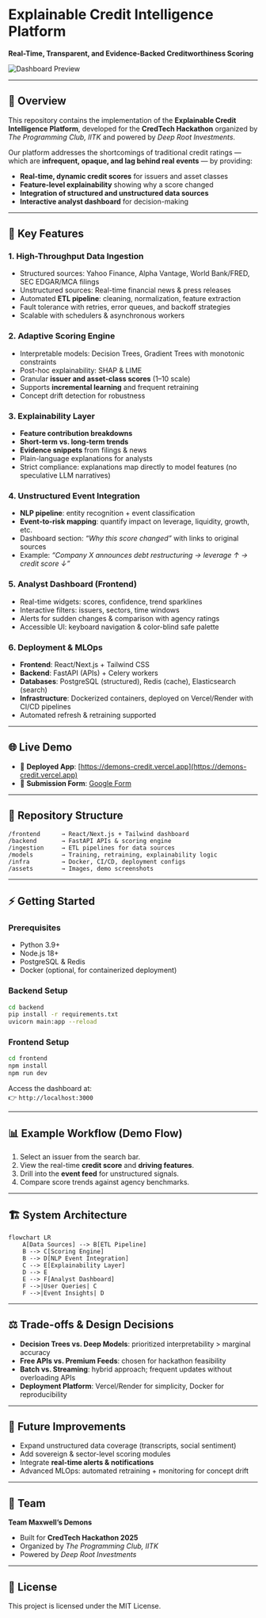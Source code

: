 # Explainable Credit Intelligence Platform  
**Real-Time, Transparent, and Evidence-Backed Creditworthiness Scoring**

![Dashboard Preview](./assets/dashboard_preview.png)

---

## 📌 Overview  
This repository contains the implementation of the **Explainable Credit Intelligence Platform**, developed for the **CredTech Hackathon** organized by *The Programming Club, IITK* and powered by *Deep Root Investments*.  

Our platform addresses the shortcomings of traditional credit ratings — which are **infrequent, opaque, and lag behind real events** — by providing:  

- **Real-time, dynamic credit scores** for issuers and asset classes  
- **Feature-level explainability** showing why a score changed  
- **Integration of structured and unstructured data sources**  
- **Interactive analyst dashboard** for decision-making  

---

## 🔑 Key Features  

### 1. High-Throughput Data Ingestion  
- Structured sources: Yahoo Finance, Alpha Vantage, World Bank/FRED, SEC EDGAR/MCA filings  
- Unstructured sources: Real-time financial news & press releases  
- Automated **ETL pipeline**: cleaning, normalization, feature extraction  
- Fault tolerance with retries, error queues, and backoff strategies  
- Scalable with schedulers & asynchronous workers  

### 2. Adaptive Scoring Engine  
- Interpretable models: Decision Trees, Gradient Trees with monotonic constraints  
- Post-hoc explainability: SHAP & LIME  
- Granular **issuer and asset-class scores** (1–10 scale)  
- Supports **incremental learning** and frequent retraining  
- Concept drift detection for robustness  

### 3. Explainability Layer  
- **Feature contribution breakdowns**  
- **Short-term vs. long-term trends**  
- **Evidence snippets** from filings & news  
- Plain-language explanations for analysts  
- Strict compliance: explanations map directly to model features (no speculative LLM narratives)  

### 4. Unstructured Event Integration  
- **NLP pipeline**: entity recognition + event classification  
- **Event-to-risk mapping**: quantify impact on leverage, liquidity, growth, etc.  
- Dashboard section: *“Why this score changed”* with links to original sources  
- Example: *“Company X announces debt restructuring → leverage ↑ → credit score ↓”*  

### 5. Analyst Dashboard (Frontend)  
- Real-time widgets: scores, confidence, trend sparklines  
- Interactive filters: issuers, sectors, time windows  
- Alerts for sudden changes & comparison with agency ratings  
- Accessible UI: keyboard navigation & color-blind safe palette  

### 6. Deployment & MLOps  
- **Frontend**: React/Next.js + Tailwind CSS  
- **Backend**: FastAPI (APIs) + Celery workers  
- **Databases**: PostgreSQL (structured), Redis (cache), Elasticsearch (search)  
- **Infrastructure**: Dockerized containers, deployed on Vercel/Render with CI/CD pipelines  
- Automated refresh & retraining supported  

---

## 🌐 Live Demo  
- 🔗 **Deployed App**: [https://demons-credit.vercel.app](https://demons-credit.vercel.app)  
- 🔗 **Submission Form**: [Google Form](https://forms.gle/MDDpymgk9zWYvAdDA)  

---

## 📂 Repository Structure
```
/frontend      → React/Next.js + Tailwind dashboard  
/backend       → FastAPI APIs & scoring engine  
/ingestion     → ETL pipelines for data sources  
/models        → Training, retraining, explainability logic  
/infra         → Docker, CI/CD, deployment configs  
/assets        → Images, demo screenshots  
```

---

## ⚡ Getting Started  

### Prerequisites  
- Python 3.9+  
- Node.js 18+  
- PostgreSQL & Redis  
- Docker (optional, for containerized deployment)  

### Backend Setup  
```bash
cd backend
pip install -r requirements.txt
uvicorn main:app --reload
```

### Frontend Setup  
```bash
cd frontend
npm install
npm run dev
```

Access the dashboard at:  
👉 `http://localhost:3000`

---

## 📊 Example Workflow (Demo Flow)
1. Select an issuer from the search bar.  
2. View the real-time **credit score** and **driving features**.  
3. Drill into the **event feed** for unstructured signals.  
4. Compare score trends against agency benchmarks.  

---

## 🏗️ System Architecture  

```mermaid
flowchart LR
    A[Data Sources] --> B[ETL Pipeline]
    B --> C[Scoring Engine]
    B --> D[NLP Event Integration]
    C --> E[Explainability Layer]
    D --> E
    E --> F[Analyst Dashboard]
    F -->|User Queries| C
    F -->|Event Insights| D
```

---

## ⚖️ Trade-offs & Design Decisions  
- **Decision Trees vs. Deep Models**: prioritized interpretability > marginal accuracy  
- **Free APIs vs. Premium Feeds**: chosen for hackathon feasibility  
- **Batch vs. Streaming**: hybrid approach; frequent updates without overloading APIs  
- **Deployment Platform**: Vercel/Render for simplicity, Docker for reproducibility  

---

## 🚀 Future Improvements  
- Expand unstructured data coverage (transcripts, social sentiment)  
- Add sovereign & sector-level scoring modules  
- Integrate **real-time alerts & notifications**  
- Advanced MLOps: automated retraining + monitoring for concept drift  

---

## 🤝 Team  
**Team Maxwell’s Demons**  
- Built for **CredTech Hackathon 2025**  
- Organized by *The Programming Club, IITK*  
- Powered by *Deep Root Investments*  

---

## 📜 License  
This project is licensed under the MIT License.  
